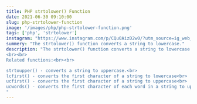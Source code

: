 ```yaml
---
title: PHP strtolower() Function
date: 2021-06-30 09:10:00
slug: php-strtolower-function
image: '/images/php/php-strtolower-function.png'
tags: ['php', 'strtolower']
instagram: "https://www.instagram.com/p/CQu0AizD2w0/?utm_source=ig_web_copy_link"
summery: "The strtolower() function converts a string to lowercase."
description: "The strtolower() function converts a string to lowercase.
<br><br>
Related functions:<br><br>

strtoupper() - converts a string to uppercase.<br>
lcfirst() - converts the first character of a string to lowercase<br>
ucfirst() - converts the first character of a string to uppercase<br>
ucwords() - converts the first character of each word in a string to uppercase<br>
"
---
```

